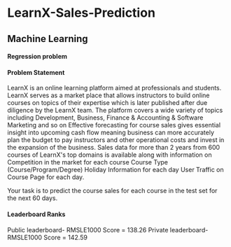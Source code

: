 # LearnX-Sales-Prediction
## Machine Learning 
#### Regression problem

#### Problem Statement

LearnX is an online learning platform aimed at professionals and students. LearnX serves as a market place that allows instructors to build online courses on topics of their expertise which is later published after due diligence by the LearnX team. The platform covers a wide variety of topics including Development, Business, Finance & Accounting & Software Marketing and so on Effective forecasting for course sales gives essential insight into upcoming cash flow meaning business can more accurately plan the budget to pay instructors and other operational costs and invest in the expansion of the business. 
Sales data for more than 2 years from 600 courses of LearnX's top domains is available along with information on Competition in the market for each course Course Type (Course/Program/Degree) Holiday Information for each day User Traffic on Course Page for each day. 

Your task is to predict the course sales for each course in the test set for the next 60 days.

#### Leaderboard Ranks
Public leaderboard- RMSLE1000 Score = 138.26
Private leaderboard- RMSLE1000 Score = 142.59
